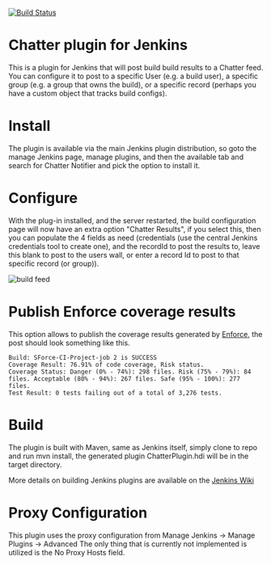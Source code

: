 [![Build Status](https://ci.jenkins.io/buildStatus/icon?job=Plugins/chatter-notifier-plugin/master)](https://ci.jenkins.io/job/Plugins/job/chatter-notifier-plugin/job/master/)

# Chatter plugin for Jenkins

This is a plugin for Jenkins that will post build build results to a Chatter feed. You can configure it to post to a specific User (e.g. a build user), a specific group (e.g. a group that owns the build), or a specific record (perhaps you have a custom object that tracks build configs).

# Install

The plugin is available via the main Jenkins plugin distribution, so goto the manage Jenkins page, manage plugins, and then the available tab and search for Chatter Notifier and pick
the option to install it.

# Configure

With the plug-in installed, and the server restarted, the build configuration page will now have an extra option "Chatter Results", if you select this, then you can 
populate the 4 fields as need (credentials (use the central Jenkins credentials tool to create one), and the recordId to post the results to, leave this blank to post to the users
wall, or enter a record Id to post to that specific record (or group)).

![build feed](http://www.pocketsoap.com/weblog/hc.png)

# Publish Enforce coverage results

This option allows to publish the coverage results generated by [Enforce](https://github.com/fundacionjala/enforce-gradle-plugin), the post should look something like this.

```
Build: SForce-CI-Project-job 2 is SUCCESS
Coverage Result: 76.91% of code coverage, Risk status.
Coverage Status: Danger (0% - 74%): 298 files. Risk (75% - 79%): 84 files. Acceptable (80% - 94%): 267 files. Safe (95% - 100%): 277 files.
Test Result: 0 tests failing out of a total of 3,276 tests.
```

# Build

The plugin is built with Maven, same as Jenkins itself, simply clone to repo and run mvn install, the generated plugin ChatterPlugin.hdi will be in the target directory.

More details on building Jenkins plugins are available on the [Jenkins Wiki](https://wiki.jenkins-ci.org/display/JENKINS/Plugin+tutorial)

# Proxy Configuration
This plugin uses the proxy configuration from Manage Jenkins -> Manage Plugins -> Advanced
The only thing that is currently not implemented is utilized is the No Proxy Hosts field.
